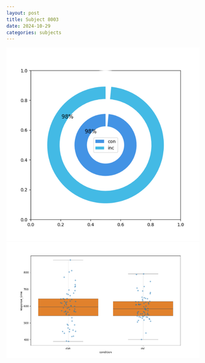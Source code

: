 ```yaml
---
layout: post
title: Subject 8003
date: 2024-10-29
categories: subjects
---
```


![](data/8003/run-4/8003_accuracy_by_condition.png)
![](data/8003/run-4/8003_rt.png)

